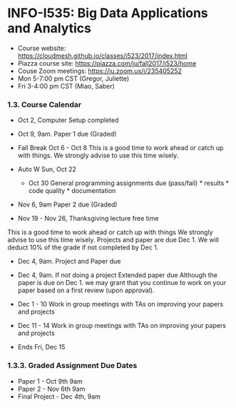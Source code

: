 # INFO-I535: Big Data Applications and Analytics

* Course website: https://cloudmesh.github.io/classes/i523/2017/index.html
* Piazza course site: https://piazza.com/iu/fall2017/i523/home
* Couse Zoom meetings:	https://iu.zoom.us/j/235405252
* Mon 5-7:00 pm CST (Gregor, Juliette)
* Fri 3-4:00 pm CST (Miao, Saber)
### 1.3. Course Calendar

* Oct 2, Computer Setup completed
* Oct 9, 9am. Paper 1 due (Graded)
* Fall Break Oct 6 - Oct 8
This is a good time to work ahead or catch up with things. We strongly advise to use this time wisely.

* Auto W Sun, Oct 22

  * Oct 30 General programming assignments due (pass/fail) * results * code quality * documentation

* Nov 6, 9am Paper 2 due (Graded)

* Nov 19 - Nov 26, Thanksgiving lecture free time

This is a good time to work ahead or catch up with things We strongly advise to use this time wisely. Projects and paper are due Dec 1. We will deduct 10% of the grade if not completed by Dec 1.

* Dec 4, 9am. Project and Paper due
* Dec 4, 9am. If not doing a project Extended paper due
Although the paper is due on Dec 1. we may grant that you continue to work on your paper based on a first review (upon approval).

* Dec 1 - 10
Work in group meetings with TAs on improving your papers and projects

* Dec 11 - 14
Work in group meetings with TAs on improving your papers and projects

* Ends Fri, Dec 15
### 1.3.3. Graded Assignment Due Dates

* Paper 1 - Oct 9th 9am
* Paper 2 - Nov 6th 9am
* Final Project - Dec 4th, 9am

